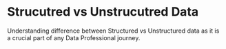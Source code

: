 # Strucutred vs Unstrucutred Data
Understanding difference between Structured vs Unstructured data as it is a crucial part of any Data Professional journey.
